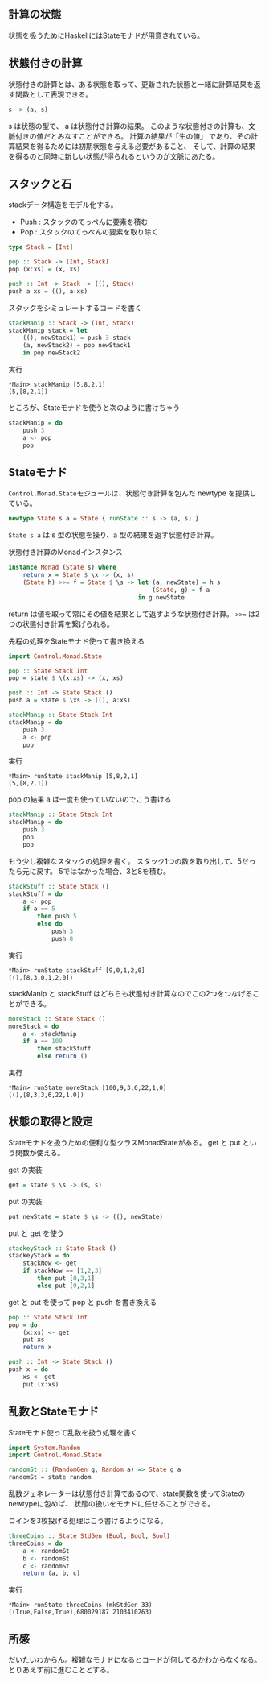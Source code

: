 ## 計算の状態

状態を扱うためにHaskellにはStateモナドが用意されている。

## 状態付きの計算

状態付きの計算とは、ある状態を取って、更新された状態と一緒に計算結果を返す関数として表現できる。

```haskell
s -> (a, s)
```

s は状態の型で、 a は状態付き計算の結果。
このような状態付きの計算も、文脈付きの値だとみなすことができる。
計算の結果が「生の値」 であり、その計算結果を得るためには初期状態を与える必要があること、
そして、計算の結果を得るのと同時に新しい状態が得られるというのが文脈にあたる。

## スタックと石

stackデータ構造をモデル化する。

* Push : スタックのてっぺんに要素を積む
* Pop : スタックのてっぺんの要素を取り除く

```haskell
type Stack = [Int]

pop :: Stack -> (Int, Stack)
pop (x:xs) = (x, xs)

push :: Int -> Stack -> ((), Stack)
push a xs = ((), a:xs)
```

スタックをシミュレートするコードを書く

```haskell
stackManip :: Stack -> (Int, Stack)
stackManip stack = let
    ((), newStack1) = push 3 stack
    (a, newStack2) = pop newStack1
    in pop newStack2
```

実行

```
*Main> stackManip [5,8,2,1]
(5,[8,2,1])
```

ところが、Stateモナドを使うと次のように書けちゃう

```haskell
stackManip = do
    push 3
    a <- pop
    pop
```

## Stateモナド

`Control.Monad.State`モジュールは、状態付き計算を包んだ newtype を提供している。

```haskell
newtype State s a = State { runState :: s -> (a, s) }
```

`State s a` は s 型の状態を操り、a 型の結果を返す状態付き計算。

状態付き計算のMonadインスタンス

```haskell
instance Monad (State s) where
    return x = State $ \x -> (x, s)
    (State h) >>= f = State $ \s -> let (a, newState) = h s
                                        (State, g) = f a
                                    in g newState
```

return は値を取って常にその値を結果として返すような状態付き計算。
`>>=` は2つの状態付き計算を繋げられる。

先程の処理をStateモナド使って書き換える

```haskell
import Control.Monad.State

pop :: State Stack Int
pop = state $ \(x:xs) -> (x, xs)

push :: Int -> State Stack ()
push a = state $ \xs -> ((), a:xs)

stackManip :: State Stack Int
stackManip = do
    push 3
    a <- pop
    pop
```

実行

```
*Main> runState stackManip [5,8,2,1]
(5,[8,2,1])
```

pop の結果 a は一度も使っていないのでこう書ける

```haskell
stackManip :: State Stack Int
stackManip = do
    push 3
    pop
    pop
```

もう少し複雑なスタックの処理を書く。
スタック1つの数を取り出して、5だったら元に戻す。
5ではなかった場合、3と8を積む。

```haskell
stackStuff :: State Stack ()
stackStuff = do
    a <- pop
    if a == 5
        then push 5
        else do
            push 3
            push 8
```

実行

```
*Main> runState stackStuff [9,0,1,2,0]
((),[8,3,0,1,2,0])
```

stackManip と stackStuff はどちらも状態付き計算なのでこの2つをつなげることができる。

```haskell
moreStack :: State Stack ()
moreStack = do
    a <- stackManip
    if a == 100
        then stackStuff
        else return ()
```

実行

```
*Main> runState moreStack [100,9,3,6,22,1,0]
((),[8,3,3,6,22,1,0])
```

## 状態の取得と設定

Stateモナドを扱うための便利な型クラスMonadStateがある。
get と put という関数が使える。

get の実装

```haskell
get = state $ \s -> (s, s)
```

put の実装

```haskell
put newState = state $ \s -> ((), newState)
```

put と get を使う

```haskell
stackeyStack :: State Stack ()
stackeyStack = do
    stackNow <- get
    if stackNow == [1,2,3]
        then put [8,3,1]
        else put [9,2,1]
```

get と put を使って pop と push を書き換える

```haskell
pop :: State Stack Int
pop = do
    (x:xs) <- get
    put xs
    return x

push :: Int -> State Stack ()
push x = do
    xs <- get
    put (x:xs)
```

## 乱数とStateモナド

Stateモナド使って乱数を扱う処理を書く

```haskell
import System.Random
import Control.Monad.State

randomSt :: (RandomGen g, Random a) => State g a
randomSt = state random
```

乱数ジェネレーターは状態付き計算であるので、state関数を使ってStateのnewtypeに包めば、
状態の扱いをモナドに任せることができる。

コインを3枚投げる処理はこう書けるようになる。

```haskell
threeCoins :: State StdGen (Bool, Bool, Bool)
threeCoins = do
    a <- randomSt
    b <- randomSt
    c <- randomSt
    return (a, b, c)
```

実行

```
*Main> runState threeCoins (mkStdGen 33)
((True,False,True),680029187 2103410263)
```

## 所感

だいたいわからん。複雑なモナドになるとコードが何してるかわからなくなる。
とりあえず前に進むこととする。


